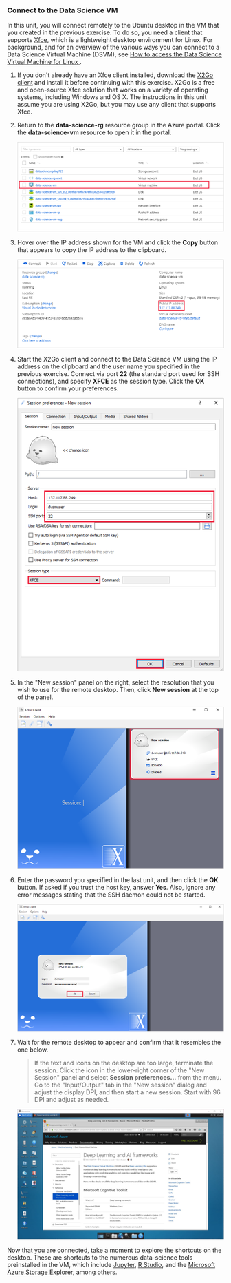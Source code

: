 ### Connect to the Data Science VM

In this unit, you will connect remotely to the Ubuntu desktop in the VM that you created in the previous exercise. To do so, you need a client that supports [Xfce](https://xfce.org/), which is a lightweight desktop environment for Linux. For background, and for an overview of the various ways you can connect to a Data Science Virtual Machine (DSVM), see [How to access the Data Science Virtual Machine for Linux
](https://docs.microsoft.com/azure/machine-learning/data-science-virtual-machine/dsvm-ubuntu-intro#how-to-access-the-data-science-virtual-machine-for-linux).

1. If you don't already have an Xfce client installed, download the [X2Go client](https://wiki.x2go.org/doku.php/download:start) and install it before continuing with this exercise. X2Go is a free and open-source Xfce solution that works on a variety of operating systems, including Windows and OS X. The instructions in this unit assume you are using X2Go, but you may use any client that supports Xfce.

1. Return to the **data-science-rg** resource group in the Azure portal. Click the **data-science-vm** resource to open it in the portal.

    ![Opening the Data Science VM](../media/2-open-data-science-vm.png)

1. Hover over the IP address shown for the VM and click the **Copy** button that appears to copy the IP address to the clipboard.

    ![Copying the VM's IP address](../media/2-copy-ip-address.png)

1. Start the X2Go client and connect to the Data Science VM using the IP address on the clipboard and the user name you specified in the previous exercise. Connect via port **22** (the standard port used for SSH connections), and specify **XFCE** as the session type. Click the **OK** button to confirm your preferences.

    ![Connecting with X2Go](../media/2-new-session-1.png)

1. In the "New session" panel on the right, select the resolution that you wish to use for the remote desktop. Then, click **New session** at the top of the panel.

    ![Starting a new session](../media/2-new-session-2.png)

1. Enter the password you specified in the last unit, and then click the **OK** button. If asked if you trust the host key, answer **Yes**. Also, ignore any error messages stating that the SSH daemon could not be started.

    ![Logging into the VM](../media/2-new-session-3.png)

1. Wait for the remote desktop to appear and confirm that it resembles the one below.

    > If the text and icons on the desktop are too large, terminate the session. Click the icon in the lower-right corner of the "New Session" panel and select **Session preferences...** from the menu. Go to the "Input/Output" tab in the "New session" dialog and adjust the display DPI, and then start a new session. Start with 96 DPI and adjust as needed.

    ![Connected!](../media/2-ubuntu-desktop.png)

Now that you are connected, take a moment to explore the shortcuts on the desktop. These are shortcuts to the numerous data-science tools preinstalled in the VM, which include [Jupyter](http://jupyter.org/), [R Studio](https://www.rstudio.com/), and the [Microsoft Azure Storage Explorer](https://azure.microsoft.com/features/storage-explorer/), among others.